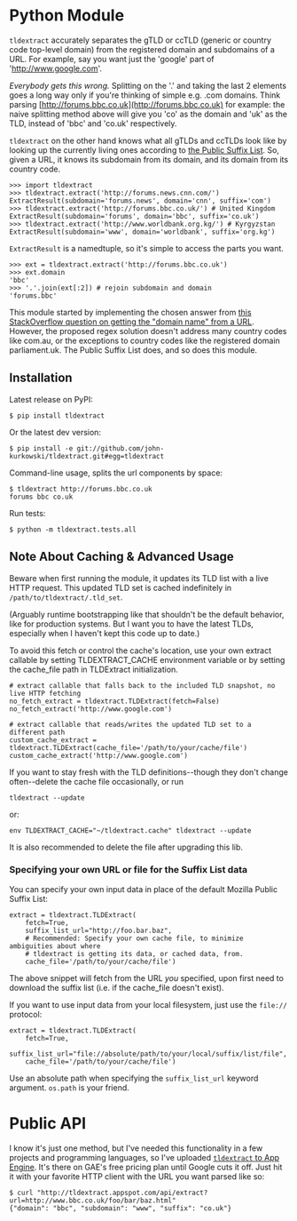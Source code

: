 # Python Module

`tldextract` accurately separates the gTLD or ccTLD (generic or country code
top-level domain) from the registered domain and subdomains of a URL. For
example, say you want just the 'google' part of 'http://www.google.com'.

*Everybody gets this wrong.* Splitting on the '.' and taking the last 2
elements goes a long way only if you're thinking of simple e.g. .com
domains. Think parsing
[http://forums.bbc.co.uk](http://forums.bbc.co.uk) for example: the naive
splitting method above will give you 'co' as the domain and 'uk' as the TLD,
instead of 'bbc' and 'co.uk' respectively.

`tldextract` on the other hand knows what all gTLDs and ccTLDs look like by
looking up the currently living ones according to
[the Public Suffix List](http://www.publicsuffix.org). So,
given a URL, it knows its subdomain from its domain, and its domain from its
country code.

    >>> import tldextract
    >>> tldextract.extract('http://forums.news.cnn.com/')
    ExtractResult(subdomain='forums.news', domain='cnn', suffix='com')
    >>> tldextract.extract('http://forums.bbc.co.uk/') # United Kingdom
    ExtractResult(subdomain='forums', domain='bbc', suffix='co.uk')
    >>> tldextract.extract('http://www.worldbank.org.kg/') # Kyrgyzstan
    ExtractResult(subdomain='www', domain='worldbank', suffix='org.kg')

`ExtractResult` is a namedtuple, so it's simple to access the parts you want.

    >>> ext = tldextract.extract('http://forums.bbc.co.uk')
    >>> ext.domain
    'bbc'
    >>> '.'.join(ext[:2]) # rejoin subdomain and domain
    'forums.bbc'

This module started by implementing the chosen answer from [this StackOverflow question on
getting the "domain name" from a URL](http://stackoverflow.com/questions/569137/how-to-get-domain-name-from-url/569219#569219).
However, the proposed regex solution doesn't address many country codes like
com.au, or the exceptions to country codes like the registered domain
parliament.uk. The Public Suffix List does, and so does this module.

## Installation

Latest release on PyPI:

    $ pip install tldextract

Or the latest dev version:

    $ pip install -e git://github.com/john-kurkowski/tldextract.git#egg=tldextract

Command-line usage, splits the url components by space:

    $ tldextract http://forums.bbc.co.uk
    forums bbc co.uk

Run tests:

    $ python -m tldextract.tests.all

## Note About Caching & Advanced Usage

Beware when first running the module, it updates its TLD list with a live HTTP
request. This updated TLD set is cached indefinitely in
`/path/to/tldextract/.tld_set`.

(Arguably runtime bootstrapping like that shouldn't be the default behavior,
like for production systems. But I want you to have the latest TLDs, especially
when I haven't kept this code up to date.)

To avoid this fetch or control the cache's location, use your own extract
callable by setting TLDEXTRACT_CACHE environment variable or by setting the
cache_file path in TLDExtract initialization.

    # extract callable that falls back to the included TLD snapshot, no live HTTP fetching
    no_fetch_extract = tldextract.TLDExtract(fetch=False)
    no_fetch_extract('http://www.google.com')

    # extract callable that reads/writes the updated TLD set to a different path
    custom_cache_extract = tldextract.TLDExtract(cache_file='/path/to/your/cache/file')
    custom_cache_extract('http://www.google.com')

If you want to stay fresh with the TLD definitions--though they don't change
often--delete the cache file occasionally, or run

    tldextract --update

or:

    env TLDEXTRACT_CACHE="~/tldextract.cache" tldextract --update

It is also recommended to delete the file after upgrading this lib.

### Specifying your own URL or file for the Suffix List data

You can specify your own input data in place of the default Mozilla Public Suffix List:

    extract = tldextract.TLDExtract(
        fetch=True,
        suffix_list_url="http://foo.bar.baz",
        # Recommended: Specify your own cache file, to minimize ambiguities about where
        # tldextract is getting its data, or cached data, from.
        cache_file='/path/to/your/cache/file')

The above snippet will fetch from the URL *you* specified, upon first need to download the
suffix list (i.e. if the cache_file doesn't exist).

If you want to use input data from your local filesystem, just use the `file://` protocol:

    extract = tldextract.TLDExtract(
        fetch=True,
        suffix_list_url="file://absolute/path/to/your/local/suffix/list/file",
        cache_file='/path/to/your/cache/file')

Use an absolute path when specifying the `suffix_list_url` keyword argument. `os.path` is your
friend.

# Public API

I know it's just one method, but I've needed this functionality in a few
projects and programming languages, so I've uploaded
[`tldextract` to App Engine](http://tldextract.appspot.com/). It's there on
GAE's free pricing plan until Google cuts it off. Just hit it with
your favorite HTTP client with the URL you want parsed like so:

    $ curl "http://tldextract.appspot.com/api/extract?url=http://www.bbc.co.uk/foo/bar/baz.html"
    {"domain": "bbc", "subdomain": "www", "suffix": "co.uk"}


